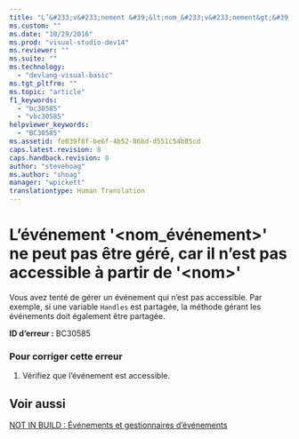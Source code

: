 ```yaml
---
title: "L’&#233;v&#233;nement &#39;&lt;nom_&#233;v&#233;nement&gt;&#39; ne peut pas &#234;tre g&#233;r&#233;, car il n’est pas accessible &#224; partir de &#39;&lt;nom&gt;&#39; | Microsoft Docs"
ms.custom: ""
ms.date: "10/29/2016"
ms.prod: "visual-studio-dev14"
ms.reviewer: ""
ms.suite: ""
ms.technology: 
  - "devlang-visual-basic"
ms.tgt_pltfrm: ""
ms.topic: "article"
f1_keywords: 
  - "bc30585"
  - "vbc30585"
helpviewer_keywords: 
  - "BC30585"
ms.assetid: fe039f8f-be6f-4b52-86bd-d551c54b85cd
caps.latest.revision: 8
caps.handback.revision: 8
author: "stevehoag"
ms.author: "shoag"
manager: "wpickett"
translationtype: Human Translation
---
```

# L’&#233;v&#233;nement &#39;&lt;nom_&#233;v&#233;nement&gt;&#39; ne peut pas &#234;tre g&#233;r&#233;, car il n’est pas accessible &#224; partir de &#39;&lt;nom&gt;&#39;
Vous avez tenté de gérer un événement qui n’est pas accessible. Par exemple, si une variable `Handles` est partagée, la méthode gérant les événements doit également être partagée.  
  
 **ID d’erreur :** BC30585  
  
### Pour corriger cette erreur  
  
1.  Vérifiez que l’événement est accessible.  
  
## Voir aussi  
 [NOT IN BUILD : Événements et gestionnaires d’événements](http://msdn.microsoft.com/fr-fr/95074a0d-1cbc-4221-a95a-964185c7f962)